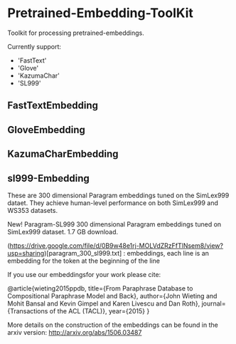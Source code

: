 # Pretrained-Embedding-ToolKit 

Toolkit for processing pretrained-embeddings.

Currently support:
 - 'FastText'
 - 'Glove'
 - 'KazumaChar'
 - 'SL999'

## FastTextEmbedding

## GloveEmbedding

## KazumaCharEmbedding

## sl999-Embedding

These are 300 dimensional Paragram embeddings tuned on the SimLex999 dataet. They achieve
human-level performance on both SimLex999 and WS353 datasets.

New! Paragram-SL999 300 dimensional Paragram embeddings tuned on SimLex999 dataset. 1.7 GB download.

(https://drive.google.com/file/d/0B9w48e1rj-MOLVdZRzFfTlNsem8/view?usp=sharing)[paragram\_300\_sl999.txt] : embeddings, each line is an embedding for the token at the
                            beginning of the line

If you use our embeddingsfor your work please cite:

@article{wieting2015ppdb,
title={From Paraphrase Database to Compositional Paraphrase Model and Back},
author={John Wieting and Mohit Bansal and Kevin Gimpel and Karen Livescu and Dan Roth},
journal={Transactions of the ACL (TACL)},
year={2015}
}

More details on the construction of the embeddings can be found in the arxiv version:
http://arxiv.org/abs/1506.03487
